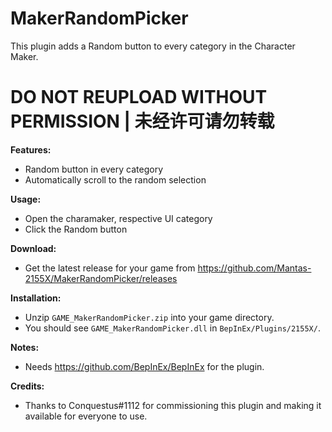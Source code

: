# MakerRandomPicker

This plugin adds a Random button to every category in the Character Maker.  

# DO NOT REUPLOAD WITHOUT PERMISSION | 未经许可请勿转载

**Features:**  
* Random button in every category
* Automatically scroll to the random selection

**Usage:**  
* Open the charamaker, respective UI category  
* Click the Random button

**Download:**  
* Get the latest release for your game from https://github.com/Mantas-2155X/MakerRandomPicker/releases  

**Installation:**  
* Unzip `GAME_MakerRandomPicker.zip` into your game directory.  
* You should see `GAME_MakerRandomPicker.dll` in `BepInEx/Plugins/2155X/`.  

**Notes:**
* Needs https://github.com/BepInEx/BepInEx for the plugin.

**Credits:**
* Thanks to Conquestus#1112 for commissioning this plugin and making it available for everyone to use.
